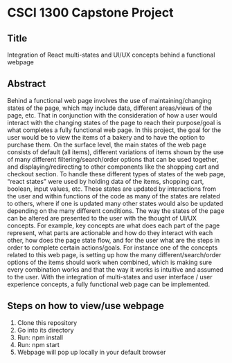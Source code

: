 # CSCI 1300 Capstone Project

## Title
Integration of React multi-states and UI/UX concepts behind a functional webpage

## Abstract
Behind a functional web page involves the use of maintaining/changing states of the page, which may include data, different areas/views of the page, etc. That in conjunction with the consideration of how a user would interact with the changing states of the page to reach their purpose/goal is what completes a fully functional web page. In this project, the goal for the user would be to view the items of a bakery and to have the option to purchase them. On the surface level, the main states of the web page consists of default (all items), different variations of items shown by the use of many different filtering/search/order options that can be used together, and displaying/redirecting to other components like the shopping cart and checkout section. To handle these different types of states of the web page, “react states” were used by holding data of the items, shopping cart, boolean, input values, etc. These states are updated by interactions from the user and within functions of the code as many of the states are related to others, where if one is updated many other states would also be updated depending on the many different conditions. The way the states of the page can be altered are presented to the user with the thought of UI/UX concepts. For example, key concepts are what does each part of the page represent, what parts are actionable and how do they interact with each other, how does the page state flow, and for the user what are the steps in order to complete certain actions/goals. For instance one of the concepts related to this web page, is setting up how the many different/search/order options of the items should work when combined, which is making sure every combination works and that the way it works is intuitive and assumed to the user. With the integration of multi-states and user interface / user experience concepts, a fully functional web page can be implemented.

## Steps on how to view/use webpage
1. Clone this repository
2. Go into its directory
3. Run: npm install
4. Run: npm start
5. Webpage will pop up locally in your default browser
